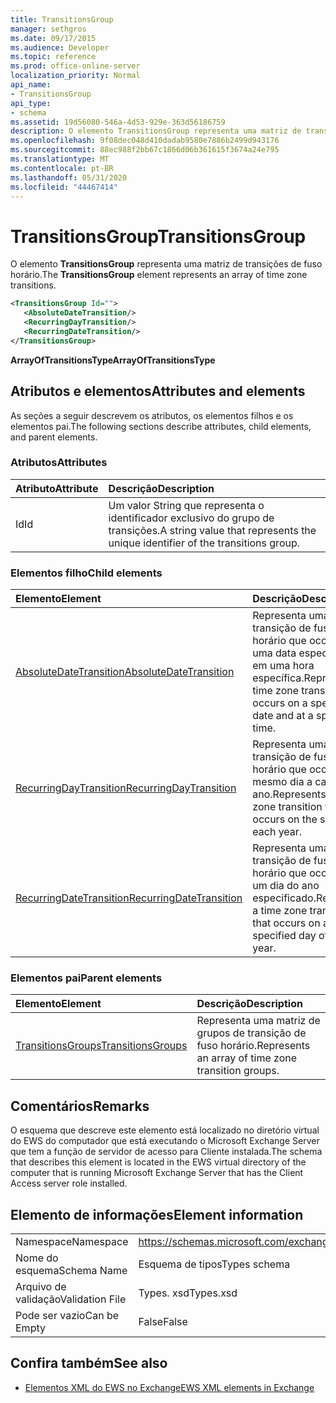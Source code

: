 ```yaml
---
title: TransitionsGroup
manager: sethgros
ms.date: 09/17/2015
ms.audience: Developer
ms.topic: reference
ms.prod: office-online-server
localization_priority: Normal
api_name:
- TransitionsGroup
api_type:
- schema
ms.assetid: 19d56080-546a-4d53-929e-363d56186759
description: O elemento TransitionsGroup representa uma matriz de transições de fuso horário.
ms.openlocfilehash: 9f08dec048d410dadab9580e7886b2499d943176
ms.sourcegitcommit: 88ec988f2bb67c1866d06b361615f3674a24e795
ms.translationtype: MT
ms.contentlocale: pt-BR
ms.lasthandoff: 05/31/2020
ms.locfileid: "44467414"
---
```

# <a name="transitionsgroup"></a><span data-ttu-id="ef6a8-103">TransitionsGroup</span><span class="sxs-lookup"><span data-stu-id="ef6a8-103">TransitionsGroup</span></span>

<span data-ttu-id="ef6a8-104">O elemento **TransitionsGroup** representa uma matriz de transições de fuso horário.</span><span class="sxs-lookup"><span data-stu-id="ef6a8-104">The **TransitionsGroup** element represents an array of time zone transitions.</span></span> 
  
```xml
<TransitionsGroup Id="">
   <AbsoluteDateTransition/>
   <RecurringDayTransition/>
   <RecurringDateTransition/>
</TransitionsGroup>
```

 <span data-ttu-id="ef6a8-105">**ArrayOfTransitionsType**</span><span class="sxs-lookup"><span data-stu-id="ef6a8-105">**ArrayOfTransitionsType**</span></span>
## <a name="attributes-and-elements"></a><span data-ttu-id="ef6a8-106">Atributos e elementos</span><span class="sxs-lookup"><span data-stu-id="ef6a8-106">Attributes and elements</span></span>

<span data-ttu-id="ef6a8-107">As seções a seguir descrevem os atributos, os elementos filhos e os elementos pai.</span><span class="sxs-lookup"><span data-stu-id="ef6a8-107">The following sections describe attributes, child elements, and parent elements.</span></span>
  
### <a name="attributes"></a><span data-ttu-id="ef6a8-108">Atributos</span><span class="sxs-lookup"><span data-stu-id="ef6a8-108">Attributes</span></span>

|<span data-ttu-id="ef6a8-109">**Atributo**</span><span class="sxs-lookup"><span data-stu-id="ef6a8-109">**Attribute**</span></span>|<span data-ttu-id="ef6a8-110">**Descrição**</span><span class="sxs-lookup"><span data-stu-id="ef6a8-110">**Description**</span></span>|
|:-----|:-----|
|<span data-ttu-id="ef6a8-111">Id</span><span class="sxs-lookup"><span data-stu-id="ef6a8-111">Id</span></span>  <br/> |<span data-ttu-id="ef6a8-112">Um valor String que representa o identificador exclusivo do grupo de transições.</span><span class="sxs-lookup"><span data-stu-id="ef6a8-112">A string value that represents the unique identifier of the transitions group.</span></span>  <br/> |
   
### <a name="child-elements"></a><span data-ttu-id="ef6a8-113">Elementos filho</span><span class="sxs-lookup"><span data-stu-id="ef6a8-113">Child elements</span></span>

|<span data-ttu-id="ef6a8-114">**Elemento**</span><span class="sxs-lookup"><span data-stu-id="ef6a8-114">**Element**</span></span>|<span data-ttu-id="ef6a8-115">**Descrição**</span><span class="sxs-lookup"><span data-stu-id="ef6a8-115">**Description**</span></span>|
|:-----|:-----|
|[<span data-ttu-id="ef6a8-116">AbsoluteDateTransition</span><span class="sxs-lookup"><span data-stu-id="ef6a8-116">AbsoluteDateTransition</span></span>](absolutedatetransition.md) <br/> |<span data-ttu-id="ef6a8-117">Representa uma transição de fuso horário que ocorre em uma data específica e em uma hora específica.</span><span class="sxs-lookup"><span data-stu-id="ef6a8-117">Represents a time zone transition that occurs on a specific date and at a specific time.</span></span>  <br/> |
|[<span data-ttu-id="ef6a8-118">RecurringDayTransition</span><span class="sxs-lookup"><span data-stu-id="ef6a8-118">RecurringDayTransition</span></span>](recurringdaytransition.md) <br/> |<span data-ttu-id="ef6a8-119">Representa uma transição de fuso horário que ocorre no mesmo dia a cada ano.</span><span class="sxs-lookup"><span data-stu-id="ef6a8-119">Represents a time zone transition that occurs on the same day each year.</span></span>  <br/> |
|[<span data-ttu-id="ef6a8-120">RecurringDateTransition</span><span class="sxs-lookup"><span data-stu-id="ef6a8-120">RecurringDateTransition</span></span>](recurringdatetransition.md) <br/> |<span data-ttu-id="ef6a8-121">Representa uma transição de fuso horário que ocorre em um dia do ano especificado.</span><span class="sxs-lookup"><span data-stu-id="ef6a8-121">Represents a time zone transition that occurs on a specified day of the year.</span></span>  <br/> |
   
### <a name="parent-elements"></a><span data-ttu-id="ef6a8-122">Elementos pai</span><span class="sxs-lookup"><span data-stu-id="ef6a8-122">Parent elements</span></span>

|<span data-ttu-id="ef6a8-123">**Elemento**</span><span class="sxs-lookup"><span data-stu-id="ef6a8-123">**Element**</span></span>|<span data-ttu-id="ef6a8-124">**Descrição**</span><span class="sxs-lookup"><span data-stu-id="ef6a8-124">**Description**</span></span>|
|:-----|:-----|
|[<span data-ttu-id="ef6a8-125">TransitionsGroups</span><span class="sxs-lookup"><span data-stu-id="ef6a8-125">TransitionsGroups</span></span>](transitionsgroups.md) <br/> |<span data-ttu-id="ef6a8-126">Representa uma matriz de grupos de transição de fuso horário.</span><span class="sxs-lookup"><span data-stu-id="ef6a8-126">Represents an array of time zone transition groups.</span></span>  <br/> |
   
## <a name="remarks"></a><span data-ttu-id="ef6a8-127">Comentários</span><span class="sxs-lookup"><span data-stu-id="ef6a8-127">Remarks</span></span>

<span data-ttu-id="ef6a8-128">O esquema que descreve este elemento está localizado no diretório virtual do EWS do computador que está executando o Microsoft Exchange Server que tem a função de servidor de acesso para Cliente instalada.</span><span class="sxs-lookup"><span data-stu-id="ef6a8-128">The schema that describes this element is located in the EWS virtual directory of the computer that is running Microsoft Exchange Server that has the Client Access server role installed.</span></span>
  
## <a name="element-information"></a><span data-ttu-id="ef6a8-129">Elemento de informações</span><span class="sxs-lookup"><span data-stu-id="ef6a8-129">Element information</span></span>

|||
|:-----|:-----|
|<span data-ttu-id="ef6a8-130">Namespace</span><span class="sxs-lookup"><span data-stu-id="ef6a8-130">Namespace</span></span>  <br/> |https://schemas.microsoft.com/exchange/services/2006/types  <br/> |
|<span data-ttu-id="ef6a8-131">Nome do esquema</span><span class="sxs-lookup"><span data-stu-id="ef6a8-131">Schema Name</span></span>  <br/> |<span data-ttu-id="ef6a8-132">Esquema de tipos</span><span class="sxs-lookup"><span data-stu-id="ef6a8-132">Types schema</span></span>  <br/> |
|<span data-ttu-id="ef6a8-133">Arquivo de validação</span><span class="sxs-lookup"><span data-stu-id="ef6a8-133">Validation File</span></span>  <br/> |<span data-ttu-id="ef6a8-134">Types. xsd</span><span class="sxs-lookup"><span data-stu-id="ef6a8-134">Types.xsd</span></span>  <br/> |
|<span data-ttu-id="ef6a8-135">Pode ser vazio</span><span class="sxs-lookup"><span data-stu-id="ef6a8-135">Can be Empty</span></span>  <br/> |<span data-ttu-id="ef6a8-136">False</span><span class="sxs-lookup"><span data-stu-id="ef6a8-136">False</span></span>  <br/> |
   
## <a name="see-also"></a><span data-ttu-id="ef6a8-137">Confira também</span><span class="sxs-lookup"><span data-stu-id="ef6a8-137">See also</span></span>



- [<span data-ttu-id="ef6a8-138">Elementos XML do EWS no Exchange</span><span class="sxs-lookup"><span data-stu-id="ef6a8-138">EWS XML elements in Exchange</span></span>](ews-xml-elements-in-exchange.md)

